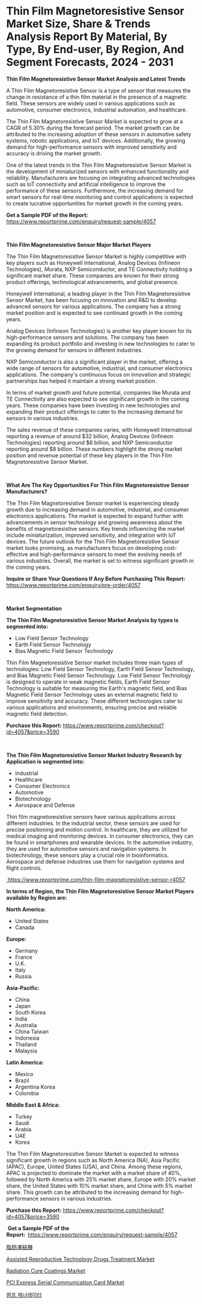 <p><h1>Thin Film Magnetoresistive Sensor Market Size, Share & Trends Analysis Report By Material, By Type, By End-user, By Region, And Segment Forecasts, 2024 - 2031</h1></p><p><strong>Thin Film Magnetoresistive Sensor Market Analysis and Latest Trends</strong></p>
<p><p>A Thin Film Magnetoresistive Sensor is a type of sensor that measures the change in resistance of a thin film material in the presence of a magnetic field. These sensors are widely used in various applications such as automotive, consumer electronics, industrial automation, and healthcare.</p><p>The Thin Film Magnetoresistive Sensor Market is expected to grow at a CAGR of 5.30% during the forecast period. The market growth can be attributed to the increasing adoption of these sensors in automotive safety systems, robotic applications, and IoT devices. Additionally, the growing demand for high-performance sensors with improved sensitivity and accuracy is driving the market growth.</p><p>One of the latest trends in the Thin Film Magnetoresistive Sensor Market is the development of miniaturized sensors with enhanced functionality and reliability. Manufacturers are focusing on integrating advanced technologies such as IoT connectivity and artificial intelligence to improve the performance of these sensors. Furthermore, the increasing demand for smart sensors for real-time monitoring and control applications is expected to create lucrative opportunities for market growth in the coming years.</p></p>
<p><strong>Get a Sample PDF of the Report:&nbsp;</strong> <a href="https://www.reportprime.com/enquiry/request-sample/4057">https://www.reportprime.com/enquiry/request-sample/4057</a></p>
<p>&nbsp;</p>
<p><strong>Thin Film Magnetoresistive Sensor Major Market Players</strong></p>
<p><p>The Thin Film Magnetoresistive Sensor Market is highly competitive with key players such as Honeywell International, Analog Devices (Infineon Technologies), Murata, NXP Semiconductor, and TE Connectivity holding a significant market share. These companies are known for their strong product offerings, technological advancements, and global presence.</p><p>Honeywell International, a leading player in the Thin Film Magnetoresistive Sensor Market, has been focusing on innovation and R&D to develop advanced sensors for various applications. The company has a strong market position and is expected to see continued growth in the coming years. </p><p>Analog Devices (Infineon Technologies) is another key player known for its high-performance sensors and solutions. The company has been expanding its product portfolio and investing in new technologies to cater to the growing demand for sensors in different industries.</p><p>NXP Semiconductor is also a significant player in the market, offering a wide range of sensors for automotive, industrial, and consumer electronics applications. The company's continuous focus on innovation and strategic partnerships has helped it maintain a strong market position.</p><p>In terms of market growth and future potential, companies like Murata and TE Connectivity are also expected to see significant growth in the coming years. These companies have been investing in new technologies and expanding their product offerings to cater to the increasing demand for sensors in various industries.</p><p>The sales revenue of these companies varies, with Honeywell International reporting a revenue of around $32 billion, Analog Devices (Infineon Technologies) reporting around $6 billion, and NXP Semiconductor reporting around $8 billion. These numbers highlight the strong market position and revenue potential of these key players in the Thin Film Magnetoresistive Sensor Market.</p></p>
<p>&nbsp;</p>
<p><strong>What Are The Key Opportunities For Thin Film Magnetoresistive Sensor Manufacturers?</strong></p>
<p><p>The Thin Film Magnetoresistive Sensor market is experiencing steady growth due to increasing demand in automotive, industrial, and consumer electronics applications. The market is expected to expand further with advancements in sensor technology and growing awareness about the benefits of magnetoresistive sensors. Key trends influencing the market include miniaturization, improved sensitivity, and integration with IoT devices. The future outlook for the Thin Film Magnetoresistive Sensor market looks promising, as manufacturers focus on developing cost-effective and high-performance sensors to meet the evolving needs of various industries. Overall, the market is set to witness significant growth in the coming years.</p></p>
<p><strong>Inquire or Share Your Questions If Any Before Purchasing This Report:</strong> <a href="https://www.reportprime.com/enquiry/pre-order/4057">https://www.reportprime.com/enquiry/pre-order/4057</a></p>
<p>&nbsp;</p>
<p><strong>Market Segmentation</strong></p>
<p><strong>The Thin Film Magnetoresistive Sensor Market Analysis by types is segmented into:</strong></p>
<p><ul><li>Low Field Sensor Technology</li><li>Earth Field Sensor Technology</li><li>Bias Magnetic Field Sensor Technology</li></ul></p>
<p><p>Thin Film Magnetoresistive Sensor market includes three main types of technologies: Low Field Sensor Technology, Earth Field Sensor Technology, and Bias Magnetic Field Sensor Technology. Low Field Sensor Technology is designed to operate in weak magnetic fields, Earth Field Sensor Technology is suitable for measuring the Earth's magnetic field, and Bias Magnetic Field Sensor Technology uses an external magnetic field to improve sensitivity and accuracy. These different technologies cater to various applications and environments, ensuring precise and reliable magnetic field detection.</p></p>
<p><strong>Purchase this Report:&nbsp;</strong><a href="https://www.reportprime.com/checkout?id=4057&price=3590">https://www.reportprime.com/checkout?id=4057&price=3590</a></p>
<p>&nbsp;</p>
<p><strong>The Thin Film Magnetoresistive Sensor Market Industry Research by Application is segmented into:</strong></p>
<p><ul><li>Industrial</li><li>Healthcare</li><li>Consumer Electronics</li><li>Automotive</li><li>Biotechnology</li><li>Aerospace and Defense</li></ul></p>
<p><p>Thin film magnetoresistive sensors have various applications across different industries. In the industrial sector, these sensors are used for precise positioning and motion control. In healthcare, they are utilized for medical imaging and monitoring devices. In consumer electronics, they can be found in smartphones and wearable devices. In the automotive industry, they are used for automotive sensors and navigation systems. In biotechnology, these sensors play a crucial role in bioinformatics. Aerospace and defense industries use them for navigation systems and flight controls.</p></p>
<p><a href="https://www.reportprime.com/thin-film-magnetoresistive-sensor-r4057">&nbsp;https://www.reportprime.com/thin-film-magnetoresistive-sensor-r4057</a></p>
<p><strong>In terms of Region, the Thin Film Magnetoresistive Sensor Market Players available by Region are:</strong></p>
<p>
    <p> <strong> North America: </strong>
        <ul>
            <li>United States</li>
            <li>Canada</li>
        </ul>
        </p> 
    <p> <strong> Europe: </strong>
        <ul>
            <li>Germany</li>
            <li>France</li>
            <li>U.K.</li>
            <li>Italy</li>
            <li>Russia</li>
        </ul>
        </p> 
    <p> <strong> Asia-Pacific: </strong>
        <ul>
            <li>China</li>
            <li>Japan</li>
            <li>South Korea</li>
            <li>India</li>
            <li>Australia</li>
            <li>China Taiwan</li>
            <li>Indonesia</li>
            <li>Thailand</li>
            <li>Malaysia</li>
        </ul>
        </p> 
    <p> <strong> Latin America: </strong>
        <ul>
            <li>Mexico</li>
            <li>Brazil</li>
            <li>Argentina Korea</li>
            <li>Colombia</li>
        </ul>
        </p> 
    <p> <strong> Middle East & Africa: </strong>
        <ul>
            <li>Turkey</li>
            <li>Saudi</li>
            <li>Arabia</li>
            <li>UAE</li>
            <li>Korea</li>
        </ul>
    </p>
    </p>
<p><p>The Thin Film Magnetoresistive Sensor Market is expected to witness significant growth in regions such as North America (NA), Asia Pacific (APAC), Europe, United States (USA), and China. Among these regions, APAC is projected to dominate the market with a market share of 40%, followed by North America with 25% market share, Europe with 20% market share, the United States with 10% market share, and China with 5% market share. This growth can be attributed to the increasing demand for high-performance sensors in various industries.</p></p>
<p><strong>Purchase this Report: </strong><a href="https://www.reportprime.com/checkout?id=4057&price=3590">https://www.reportprime.com/checkout?id=4057&price=3590</a></p>
<p>&nbsp;<strong>Get a Sample PDF of the Report:&nbsp;&nbsp;</strong><a href="https://www.reportprime.com/enquiry/request-sample/4057">https://www.reportprime.com/enquiry/request-sample/4057</a></p>
<p><strong></strong></p>
<p><p><a href="https://medium.com/@tiannastark1/%E8%84%82%E8%82%AA%E5%86%B7%E5%8D%B4%E6%A9%9F%E5%99%A8%E5%B8%82%E5%A0%B4%E8%AA%BF%E6%9F%BB%E3%83%AC%E3%83%9D%E3%83%BC%E3%83%88-2024%E5%B9%B4%E3%81%8B%E3%82%892031%E5%B9%B4%E3%81%BE%E3%81%A7%E3%81%AE%E5%AE%89%E5%AE%9A%E3%81%97%E3%81%9F%E5%B9%B4%E9%96%93%E6%88%90%E9%95%B7%E7%8E%875-%E3%81%A7%E3%81%AE%E5%B8%82%E5%A0%B4%E4%BA%88%E6%B8%AC%E3%81%A8%E6%88%90%E9%95%B7%E5%B1%95%E6%9C%9B-2d5687fed5a7">脂肪凍結機</a></p><p><a href="https://issuu.com/reportprime-2/docs/assisted-reproductive-technology-drugs-treatment-m">Assisted Reproductive Technology Drugs Treatment Market</a></p><p><a href="https://medium.com/@daveblock08/navigating-the-global-radiation-cure-coatings-market-landscape-trends-forecasts-and-impact-a07d4b858c67">Radiation Cure Coatings Market</a></p><p><a href="https://github.com/LaceyZemlak1/Market-Research-Report-List-1/blob/main/pci-express-serial-communication-card-market.md">PCI Express Serial Communication Card Market</a></p><p><a href="https://medium.com/@dylanobrien626/%EB%9E%A8%ED%94%84-%EB%B0%9C%EC%A0%84%EA%B8%B0-%EC%8B%9C%EC%9E%A5-%EC%A1%B0%EC%82%AC-%EB%B3%B4%EA%B3%A0%EC%84%9C-2024%EB%85%84%EB%B6%80%ED%84%B0-2031%EB%85%84%EA%B9%8C%EC%A7%80-%EC%95%88%EC%A0%95%EC%A0%81%EC%9D%B8-8-8-%EC%97%B0%ED%8F%89%EA%B7%A0-%EC%84%B1%EC%9E%A5%EB%A5%A0%EA%B3%BC-%EC%8B%9C%EC%9E%A5-%EC%98%88%EC%B8%A1-%EB%B0%8F-%EC%84%B1%EC%9E%A5-%EC%A0%84%EB%A7%9D-89b48fb8ec27">램프 제너레이터</a></p></p>